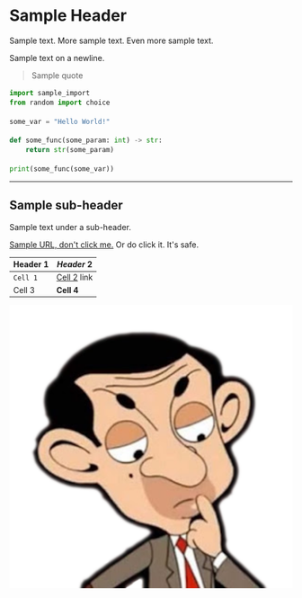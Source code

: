 # Sample Header

Sample text. More sample text. Even more sample text.

Sample text on a newline.

> Sample quote

```python
import sample_import
from random import choice

some_var = "Hello World!"

def some_func(some_param: int) -> str:
    return str(some_param)

print(some_func(some_var))
```

---
## Sample sub-header

Sample text under a sub-header.

[Sample URL, don't click me.](www.sasonreza.com/) Or do click it. It's safe.


| Header 1 | *Header* 2 |
| -------- | -------- |
| `Cell 1` | [Cell 2](http://example.com) link |
| Cell 3 | **Cell 4** |


![Sample Image](bean_icon.png "Sample image title")

